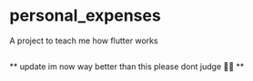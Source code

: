 # personal_expenses

A project to teach me how flutter works

##

** update im now way better than this please dont judge 🧑‍⚖️  **

